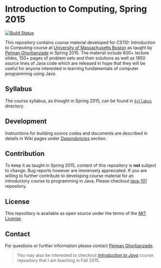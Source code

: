 # Introduction to Computing, Spring 2015
[![Build Status](https://secure.travis-ci.org/ghorbanzade/UMB-CS110-2015S.svg?branch=master)](http://travis-ci.org/ghorbanzade/UMB-CS110-2015S)

This repository contains course material developed for *CS110: Introduction to Computing* course at [University of Massachusetts Boston] as taught by [Pejman Ghorbanzade] in Spring 2015. The material include 600+ lecture slides, 150+ pages of problem sets and their solutions as well as 1850 source lines of Java code which are released in hope that they will be useful for anyone interested in learning fundamentals of computer programming using Java.

## Syllabus
The course syllabus, as thought in Spring 2015, can be found in [`Syllabus`] directory.

## Development
Instructions for building source codes and documents are described in details in Wiki pages under _[Dependencies]_ section.

## Contribution
To keep it as taught in Spring 2015, content of this repository is **not** subject to change. Bug reports however are immensely appreciated. If you are willing to further contribute to developing course material for an introductory course to programming in Java, Please checkout [java-101] repository.

## License
This repository is available as open source under the terms of the [MIT License].

## Contact
For questions or further information please contact [Pejman Ghorbanzade].

> You may also be interested to checkout _[Introduction to Java]_ course repository that I am teaching in Fall 2015.

[University of Massachusetts Boston]: www.umb.edu
[Pejman Ghorbanzade]: http://www.ghorbanzade.com
[Ross Center for Disability Services]: http://www.umb.edu/academics/vpass/disability
[Math Placement Exam]: http://www.umb.edu/academics/vpass/uac/testing_services/math
[Code of Student Conduct]: http://www.umb.edu/life_on_campus/policies/community/code
[MA130: Precalculus]: http://www.math.umb.edu/courses/course_page.php?id=6
[WISER]: http://www.umb.edu/it/getting_services/wiser
[Introduction to Programming in Java: An Interdisciplinary Approach]: http://introcs.cs.princeton.edu/java/home/
[Dependencies]: https://github.com/ghorbanzade/UMB-CS110-2015S/wiki/Dependencies
[MIT License]: https://github.com/ghorbanzade/UMB-CS110-2015S/blob/master/LICENSE
[`Syllabus`]: https://github.com/ghorbanzade/UMB-CS110-2015S/blob/master/syllabus
[java-101]: https://github.com/ghorbanzade/java-101/
[Introduction to Java]: https://github.com/ghorbanzade/UMB-CS114-2015F/
